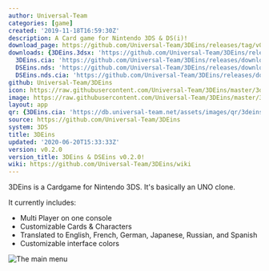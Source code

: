```yaml
---
author: Universal-Team
categories: [game]
created: '2019-11-18T16:59:30Z'
description: A Card game for Nintendo 3DS & DS(i)!
download_page: https://github.com/Universal-Team/3DEins/releases/tag/v0.2.0
downloads: {3DEins.3dsx: 'https://github.com/Universal-Team/3DEins/releases/download/v0.2.0/3DEins.3dsx',
  3DEins.cia: 'https://github.com/Universal-Team/3DEins/releases/download/v0.2.0/3DEins.cia',
  DSEins.nds: 'https://github.com/Universal-Team/3DEins/releases/download/v0.2.0/DSEins.nds',
  DSEins.nds.cia: 'https://github.com/Universal-Team/3DEins/releases/download/v0.2.0/DSEins.nds.cia'}
github: Universal-Team/3DEins
icon: https://raw.githubusercontent.com/Universal-Team/3DEins/master/3ds/app/icon.png
image: https://raw.githubusercontent.com/Universal-Team/3DEins/master/3ds/app/banner.png
layout: app
qr: {3DEins.cia: 'https://db.universal-team.net/assets/images/qr/3deins.cia.png'}
source: https://github.com/Universal-Team/3DEins
system: 3DS
title: 3DEins
updated: '2020-06-20T15:33:33Z'
version: v0.2.0
version_title: 3DEins & DSEins v0.2.0!
wiki: https://github.com/Universal-Team/3DEins/wiki
---
```

3DEins is a Cardgame for Nintendo 3DS. It's basically an UNO clone.

It currently includes:
- Multi Player on one console
- Customizable Cards & Characters
- Translated to English, French, German, Japanese, Russian, and Spanish
- Customizable interface colors

![The main menu](https://universal-team.github.io/images/3deins/mainMenu.png)